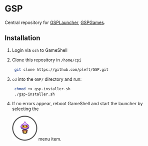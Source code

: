 # GSP
Central repository for [GSPLauncher](GSPLauncher/README.md), [GSPGames](GSPGames/README.md).

## Installation

1. Login via `ssh` to GameShell
2. Clone this repository in `/home/cpi`
   ```bash
    git clone https://github.com/pleft/GSP.git
   ```
3. `cd` into the `GSP/` directory and run:
   ```bash
    chmod +x gsp-installer.sh
    ./gsp-installer.sh
   ```
4. If no errors appear, reboot GameShell and start the launcher by selecting the 

    ![alt text](./common/GSPLauncher.png) menu item.
